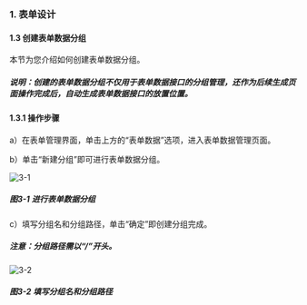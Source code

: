 ### 1. 表单设计

#### 1.3 创建表单数据分组

本节为您介绍如何创建表单数据分组。

##### 说明：创建的表单数据分组不仅用于表单数据接口的分组管理，还作为后续生成页面操作完成后，自动生成表单数据接口的放置位置。

#### 1.3.1 操作步骤

a）在表单管理界面，单击上方的“表单数据”选项，进入表单数据管理页面。

b）单击“新建分组”即可进行表单数据分组。

![3-1](https://www.feisuanyz.com/fspage/czzn/tablesj/tablesj_2_2.png)

##### 图3-1 进行表单数据分组

c）填写分组名和分组路径，单击“确定”即创建分组完成。

##### 注意：分组路径需以“/”开头。

![3-2](https://www.feisuanyz.com/fspage/czzn/tablesj/tablesj_2_3.png)

##### 图3-2 填写分组名和分组路径
